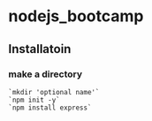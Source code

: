 # nodejs_bootcamp

## Installatoin
### make a directory
    `mkdir 'optional name'`
    `npm init -y`
    `npm install express`

